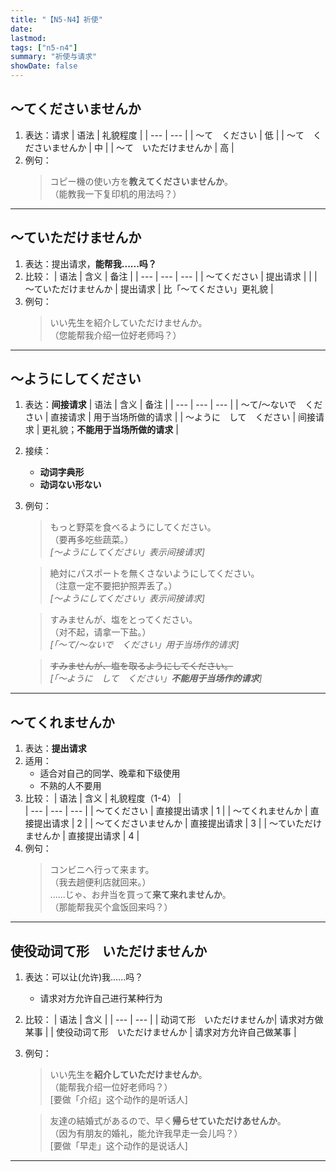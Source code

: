 ```yaml
---
title: "【N5-N4】祈使"
date:
lastmod: 
tags: ["n5-n4"]
summary: "祈使与请求"
showDate: false
---
```


## 〜てくださいませんか
1. 表达：请求
    | 语法 | 礼貌程度 |
    | --- | --- |
    | 〜て　ください | 低 |
    | 〜て　くださいませんか | 中 |
    | 〜て　いただけませんか | 高 |
2. 例句：
    > コピー機の使い方を**教えてくださいませんか**。  
     （能教我一下复印机的用法吗？）

---
## 〜ていただけませんか
1. 表达：提出请求，**能帮我......吗？**
2. 比较：
    | 语法 | 含义 | 备注 |
    | --- | --- | --- |
    | 〜てください | 提出请求 |  |
    | 〜ていただけませんか | 提出请求 | 比「〜てください」更礼貌 |
3. 例句：
    > いい先生を紹介していただけませんか。  
     （您能帮我介绍一位好老师吗？）

---
## 〜ようにしてください
1. 表达：**间接请求**
    | 语法 | 含义 | 备注 |
    | --- | --- | --- |
    | 〜て/〜ないで　ください | 直接请求 | 用于当场所做的请求 |
    | 〜ように　して　ください | 间接请求 | 更礼貌；**不能用于当场所做的请求** |
2. 接续：
    - **动词字典形**
    - **动词ない形ない**
3. 例句：
    > もっと野菜を食べるようにしてください。  
     （要再多吃些蔬菜。）  
      *[〜ようにしてください」表示间接请求]*

    > 絶対にパスポートを無くさないようにしてください。  
     （注意一定不要把护照弄丢了。）  
      *[〜ようにしてください」表示间接请求]*

    > すみませんが、塩をとってください。  
     （对不起，请拿一下盐。）  
      *[「〜て/〜ないで　ください」用于当场作的请求]*

    > ~~すみませんが、塩を取るようにしてください。~~  
      *[「〜ように　して　ください」**不能用于当场作的请求**]*

---
## 〜てくれませんか
1. 表达：**提出请求**
2. 适用：
    - 适合对自己的同学、晚辈和下级使用
    - 不熟的人不要用
3. 比较：
    | 语法 | 含义 | 礼貌程度（1-4） |  
    | --- | --- | --- |
    | 〜てください | 直接提出请求 | 1 |
    | 〜てくれませんか | 直接提出请求 | 2 |
    | 〜てくださいませんか | 直接提出请求 | 3 |
    | 〜ていただけませんか | 直接提出请求 | 4 |
4. 例句：
    > コンビニへ行って来ます。  
     （我去趟便利店就回来。）  
      ......じゃ、お弁当を買って**来て来れませんか**。  
     （那能帮我买个盒饭回来吗？）

---
## 使役动词て形　いただけませんか
1. 表达：可以让(允许)我......吗？   
    - 请求对方允许自己进行某种行为
2. 比较：
    | 语法 | 含义 |
    | --- | --- |
    | 动词て形　いただけませんか| 请求对方做某事 |
    | 使役动词て形　いただけませんか | 请求对方允许自己做某事 |

3. 例句：
    > いい先生を**紹介していただけませんか**。  
     （能帮我介绍一位好老师吗？）  
      [要做「介绍」这个动作的是听话人]

    > 友達の結婚式があるので、早く**帰らせていただけあせんか**。  
     （因为有朋友的婚礼，能允许我早走一会儿吗？）  
      [要做「早走」这个动作的是说话人]

---